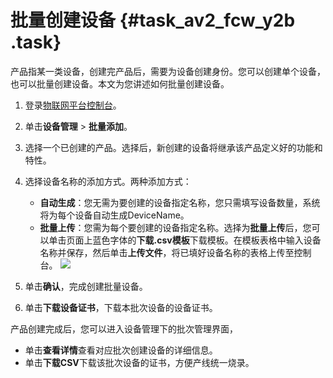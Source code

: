 # 批量创建设备 {#task_av2_fcw_y2b .task}

产品指某一类设备，创建完产品后，需要为设备创建身份。您可以创建单个设备，也可以批量创建设备。本文为您讲述如何批量创建设备。

1.  登录[物联网平台控制台](http://iot.console.aliyun.com/)。 
2.  单击**设备管理** \> **批量添加**。 
3.  选择一个已创建的产品。选择后，新创建的设备将继承该产品定义好的功能和特性。 
4.  选择设备名称的添加方式。两种添加方式： 

    -   **自动生成**：您无需为要创建的设备指定名称，您只需填写设备数量，系统将为每个设备自动生成DeviceName。
    -   **批量上传**：您需为每个要创建的设备指定名称。选择为**批量上传**后，您可以单击页面上蓝色字体的**下载.csv模板**下载模板。在模板表格中输入设备名称并保存，然后单击**上传文件**，将已填好设备名称的表格上传至控制台。
    ![](http://static-aliyun-doc.oss-cn-hangzhou.aliyuncs.com/assets/img/18869/154044781110667_zh-CN.png)

5.  单击**确认**，完成创建批量设备。 
6.  单击**下载设备证书**，下载本批次设备的设备证书。 

产品创建完成后，您可以进入设备管理下的批次管理界面，

-   单击**查看详情**查看对应批次创建设备的详细信息。
-   单击**下载CSV**下载该批次设备的证书，方便产线统一烧录。

